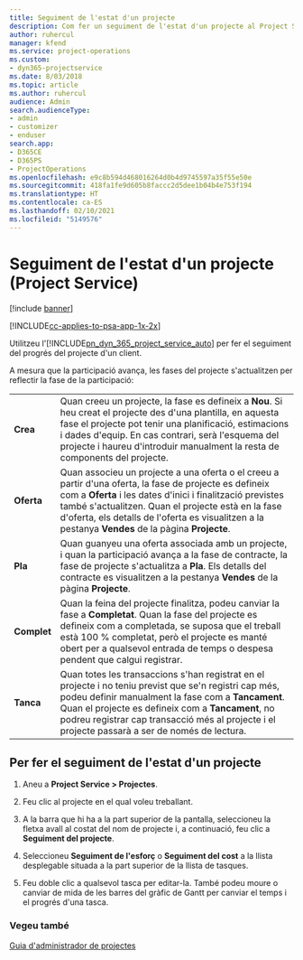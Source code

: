 ```yaml
---
title: Seguiment de l'estat d'un projecte
description: Com fer un seguiment de l'estat d'un projecte al Project Service
author: ruhercul
manager: kfend
ms.service: project-operations
ms.custom:
- dyn365-projectservice
ms.date: 8/03/2018
ms.topic: article
ms.author: ruhercul
audience: Admin
search.audienceType:
- admin
- customizer
- enduser
search.app:
- D365CE
- D365PS
- ProjectOperations
ms.openlocfilehash: e9c8b594d468016264d0b4d9745597a35f55e50e
ms.sourcegitcommit: 418fa1fe9d605b8faccc2d5dee1b04b4e753f194
ms.translationtype: HT
ms.contentlocale: ca-ES
ms.lasthandoff: 02/10/2021
ms.locfileid: "5149576"
---
```

# <a name="track-a-projects-status-project-service"></a>Seguiment de l'estat d'un projecte (Project Service)

[!include [banner](../includes/psa-now-project-operations.md)]

[!INCLUDE[cc-applies-to-psa-app-1x-2x](../includes/cc-applies-to-psa-app-1x-2x.md)]

Utilitzeu l'[!INCLUDE[pn_dyn_365_project_service_auto](../includes/pn-dyn-365-project-service-auto.md)] per fer el seguiment del progrés del projecte d'un client.  

A mesura que la participació avança, les fases del projecte s'actualitzen per reflectir la fase de la participació:  


|              |                                                                                                                                                                                                                                                                                                  |
|--------------|--------------------------------------------------------------------------------------------------------------------------------------------------------------------------------------------------------------------------------------------------------------------------------------------------|
|   **Crea**    | Quan creeu un projecte, la fase es defineix a **Nou**. Si heu creat el projecte des d'una plantilla, en aquesta fase el projecte pot tenir una planificació, estimacions i dades d'equip. En cas contrari, serà l'esquema del projecte i haureu d'introduir manualment la resta de components del projecte. |
|  **Oferta**   |      Quan associeu un projecte a una oferta o el creeu a partir d'una oferta, la fase de projecte es defineix com a **Oferta** i les dates d'inici i finalització previstes també s'actualitzen. Quan el projecte està en la fase d'oferta, els detalls de l'oferta es visualitzen a la pestanya **Vendes** de la pàgina **Projecte**.      |
|   **Pla**   |                                     Quan guanyeu una oferta associada amb un projecte, i quan la participació avança a la fase de contracte, la fase de projecte s'actualitza a **Pla**. Els detalls del contracte es visualitzen a la pestanya **Vendes** de la pàgina **Projecte**.                                      |
| **Complet** |                    Quan la feina del projecte finalitza, podeu canviar la fase a **Completat**. Quan la fase del projecte es defineix com a completada, se suposa que el treball està 100 % completat, però el projecte es manté obert per a qualsevol entrada de temps o despesa pendent que calgui registrar.                     |
|  **Tanca**   |           Quan totes les transaccions s'han registrat en el projecte i no teniu previst que se'n registri cap més, podeu definir manualment la fase com a **Tancament**. Quan el projecte es defineix com a **Tancament**, no podreu registrar cap transacció més al projecte i el projecte passarà a ser de només de lectura.           |

## <a name="to-track-a-projects-status"></a>Per fer el seguiment de l'estat d'un projecte  

1.  Aneu a **Project Service > Projectes**.  

2.  Feu clic al projecte en el qual voleu treballant.  

3.  A la barra que hi ha a la part superior de la pantalla, seleccioneu la fletxa avall al costat del nom de projecte i, a continuació, feu clic a **Seguiment del projecte**.  

4.  Seleccioneu **Seguiment de l'esforç** o **Seguiment del cost** a la llista desplegable situada a la part superior de la llista de tasques.  

5.  Feu doble clic a qualsevol tasca per editar-la. També podeu moure o canviar de mida de les barres del gràfic de Gantt per canviar el temps i el progrés d'una tasca.  

### <a name="see-also"></a>Vegeu també  
 [Guia d'administrador de projectes](../psa/project-manager-guide.md)
